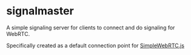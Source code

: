 # signalmaster

A simple signaling server for clients to connect and do signaling for WebRTC.

Specifically created as a default connection point for [SimpleWebRTC.js](https://github.com/HenrikJorete/SimpleWebRTC)
